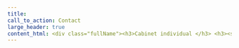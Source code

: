 ```yaml
---
title:
call_to_action: Contact
large_header: true
content_html: <div class="fullName"><h3>Cabinet individual </h3> <h3><strong>Carmen-Florentina Fînaru</strong></h3><p><img src="/uploads/building.jpg" alt="Tribunal image"></p></div>
---
```


